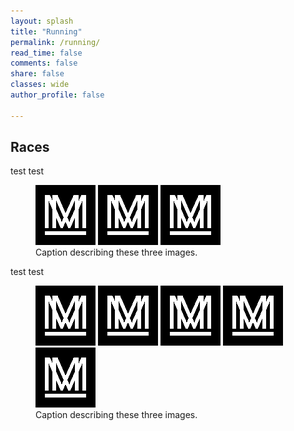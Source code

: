 ```yaml
---
layout: splash
title: "Running"
permalink: /running/
read_time: false
comments: false
share: false
classes: wide
author_profile: false

---
```

## Races
test test

<figure class="third">
	<img src="/assets/images/favicon-96x96.png">
	<img src="/assets/images/favicon-96x96.png">
	<img src="/assets/images/favicon-96x96.png">
	<figcaption>Caption describing these three images.</figcaption>
</figure>

test test

<figure class="third">
	<img src="/assets/images/favicon-96x96.png">
	<img src="/assets/images/favicon-96x96.png">
	<img src="/assets/images/favicon-96x96.png">
  <img src="/assets/images/favicon-96x96.png">
  <img src="/assets/images/favicon-96x96.png">
	<figcaption>Caption describing these three images.</figcaption>
</figure>
